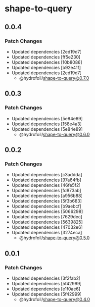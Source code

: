 # shape-to-query

## 0.0.4

### Patch Changes

- Updated dependencies [2ed19d7]
- Updated dependencies [ff5e230]
- Updated dependencies [10b8086]
- Updated dependencies [b92e41f]
- Updated dependencies [2ed19d7]
  - @hydrofoil/shape-to-query@0.7.0

## 0.0.3

### Patch Changes

- Updated dependencies [5e84e89]
- Updated dependencies [158e4a3]
- Updated dependencies [5e84e89]
  - @hydrofoil/shape-to-query@0.6.0

## 0.0.2

### Patch Changes

- Updated dependencies [c3addda]
- Updated dependencies [97a64fb]
- Updated dependencies [46fe5f2]
- Updated dependencies [fd873ab]
- Updated dependencies [a956b88]
- Updated dependencies [5f3b683]
- Updated dependencies [b9aebcf]
- Updated dependencies [5066298]
- Updated dependencies [7629dec]
- Updated dependencies [5639825]
- Updated dependencies [47032e6]
- Updated dependencies [3274eca]
  - @hydrofoil/shape-to-query@0.5.0

## 0.0.1

### Patch Changes

- Updated dependencies [3f2fab2]
- Updated dependencies [5f42999]
- Updated dependencies [e1f0ae6]
- Updated dependencies [5f42999]
  - @hydrofoil/shape-to-query@0.4.0
